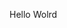 Hello Wolrd




































































































































































































































































































































































































































































































































































































































































































































































































































































































































































































































































































































































































































































































































































































































































































































































































































































































































































































































































































































































































































































































































































































































